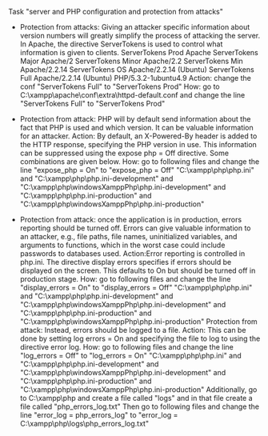 Task "server and PHP configuration and protection from attacks"
* Protection from attacks: Giving an attacker specific information about version
  numbers will greatly simplify the process of attacking the server. In Apache, the
  directive ServerTokens is used to control what information is given to clients.
  ServerTokens Prod Apache
  ServerTokens Major Apache/2
  ServerTokens Minor Apache/2.2
  ServerTokens Min Apache/2.2.14
  ServerTokens OS Apache/2.2.14 (Ubuntu)
  ServerTokens Full Apache/2.2.14 (Ubuntu) PHP/5.3.2-1ubuntu4.9
  Action: change the conf "ServerTokens Full" to "ServerTokens Prod"
  How: go to C:\xampp\apache\conf\extra\httpd-default.conf and change the line "ServerTokens Full" to "ServerTokens Prod"

* Protection from attack: PHP will by default send information about the fact that PHP is used and which version. It can be valuable information for an attacker. 
  Action: By default, an X-Powered-By header is added to the HTTP response, specifying the PHP version in use. This information can be suppressed using the expose php = Off directive. Some combinations are given below.
  How: go to following files and change the line "expose_php = On" to "expose_php = Off"
  "C:\xampp\php\php.ini" and "C:\xampp\php\php.ini-development" and "C:\xampp\php\windowsXamppPhp\php.ini-development" and "C:\xampp\php\php.ini-production" and "C:\xampp\php\windowsXamppPhp\php.ini-production"

* Protection from attack: once the application is in production, errors reporting should be turned off. Errors can give valuable information to an attacker, e.g., file paths, file names, uninitialized variables, and arguments to functions, which in the worst case could include passwords to databases used.
  Action:Error reporting is controlled in php.ini. The directive display errors specifies if errors should be displayed on the screen. This defaults to On but should be turned off in production stage.
  How: go to following files and change the line "display_errors = On" to "display_errors = Off"
  "C:\xampp\php\php.ini" and "C:\xampp\php\php.ini-development" and "C:\xampp\php\windowsXamppPhp\php.ini-development" and "C:\xampp\php\php.ini-production" and "C:\xampp\php\windowsXamppPhp\php.ini-production"
  Protection from attack: Instead, errors should be logged to a file.
  Action: This can be done by setting log errors = On and specifying the file to log to using the directive error log.
  How: go to following files and change the line "log_errors = Off" to "log_errors = On"
  "C:\xampp\php\php.ini" and "C:\xampp\php\php.ini-development" and "C:\xampp\php\windowsXamppPhp\php.ini-development" and "C:\xampp\php\php.ini-production" and "C:\xampp\php\windowsXamppPhp\php.ini-production"
  Additionally, go to C:\xampp\php and create a file called "logs" and in that file create a file called "php_errors_log.txt"
  Then go to following files and change the line "error_log = php_errors_log" to "error_log = C:\xampp\php\logs\php_errors_log.txt"
